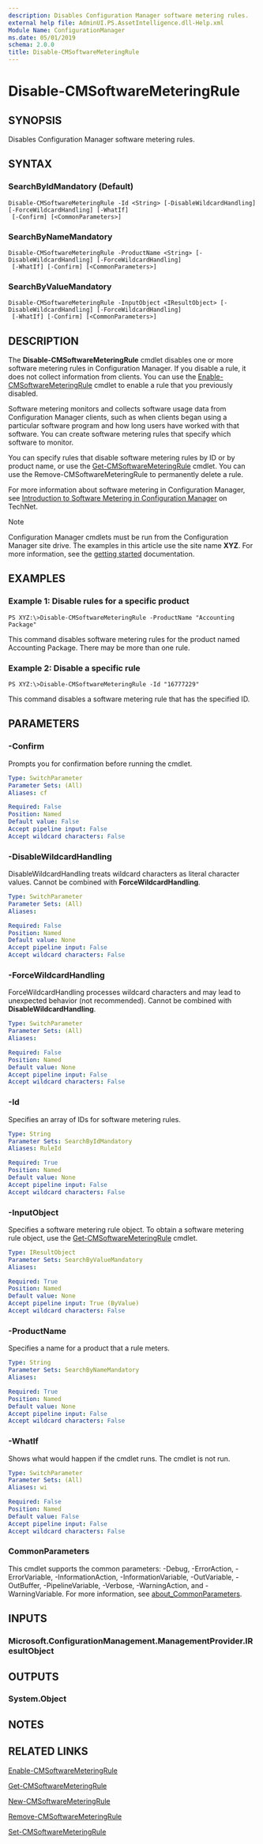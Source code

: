 ```yaml
---
description: Disables Configuration Manager software metering rules.
external help file: AdminUI.PS.AssetIntelligence.dll-Help.xml
Module Name: ConfigurationManager
ms.date: 05/01/2019
schema: 2.0.0
title: Disable-CMSoftwareMeteringRule
---
```


# Disable-CMSoftwareMeteringRule

## SYNOPSIS
Disables Configuration Manager software metering rules.

## SYNTAX

### SearchByIdMandatory (Default)
```
Disable-CMSoftwareMeteringRule -Id <String> [-DisableWildcardHandling] [-ForceWildcardHandling] [-WhatIf]
 [-Confirm] [<CommonParameters>]
```

### SearchByNameMandatory
```
Disable-CMSoftwareMeteringRule -ProductName <String> [-DisableWildcardHandling] [-ForceWildcardHandling]
 [-WhatIf] [-Confirm] [<CommonParameters>]
```

### SearchByValueMandatory
```
Disable-CMSoftwareMeteringRule -InputObject <IResultObject> [-DisableWildcardHandling] [-ForceWildcardHandling]
 [-WhatIf] [-Confirm] [<CommonParameters>]
```

## DESCRIPTION
The **Disable-CMSoftwareMeteringRule** cmdlet disables one or more software metering rules in Configuration Manager.
If you disable a rule, it does not collect information from clients.
You can use the [Enable-CMSoftwareMeteringRule](Enable-CMSoftwareMeteringRule.md) cmdlet to enable a rule that you previously disabled.

Software metering monitors and collects software usage data from Configuration Manager clients, such as when clients began using a particular software program and how long users have worked with that software.
You can create software metering rules that specify which software to monitor.

You can specify rules that disable software metering rules by ID or by product name, or use the [Get-CMSoftwareMeteringRule](Get-CMSoftwareMeteringRule.md) cmdlet.
You can use the Remove-CMSoftwareMeteringRule to permanently delete a rule.

For more information about software metering in Configuration Manager, see [Introduction to Software Metering in Configuration Manager](/previous-versions/system-center/system-center-2012-R2/gg682005(v=technet.10)) on TechNet.

> [!NOTE]
> Configuration Manager cmdlets must be run from the Configuration Manager site drive.
> The examples in this article use the site name **XYZ**. For more information, see the
> [getting started](/powershell/sccm/overview) documentation.

## EXAMPLES

### Example 1: Disable rules for a specific product
```
PS XYZ:\>Disable-CMSoftwareMeteringRule -ProductName "Accounting Package"
```

This command disables software metering rules for the product named Accounting Package.
There may be more than one rule.

### Example 2: Disable a specific rule
```
PS XYZ:\>Disable-CMSoftwareMeteringRule -Id "16777229"
```

This command disables a software metering rule that has the specified ID.

## PARAMETERS

### -Confirm
Prompts you for confirmation before running the cmdlet.

```yaml
Type: SwitchParameter
Parameter Sets: (All)
Aliases: cf

Required: False
Position: Named
Default value: False
Accept pipeline input: False
Accept wildcard characters: False
```

### -DisableWildcardHandling
DisableWildcardHandling treats wildcard characters as literal character values. Cannot be combined with **ForceWildcardHandling**.

```yaml
Type: SwitchParameter
Parameter Sets: (All)
Aliases:

Required: False
Position: Named
Default value: None
Accept pipeline input: False
Accept wildcard characters: False
```

### -ForceWildcardHandling
ForceWildcardHandling processes wildcard characters and may lead to unexpected behavior (not recommended). Cannot be combined with **DisableWildcardHandling**.

```yaml
Type: SwitchParameter
Parameter Sets: (All)
Aliases:

Required: False
Position: Named
Default value: None
Accept pipeline input: False
Accept wildcard characters: False
```

### -Id
Specifies an array of IDs for software metering rules.

```yaml
Type: String
Parameter Sets: SearchByIdMandatory
Aliases: RuleId

Required: True
Position: Named
Default value: None
Accept pipeline input: False
Accept wildcard characters: False
```

### -InputObject
Specifies a software metering rule object.
To obtain a software metering rule object, use the [Get-CMSoftwareMeteringRule](Get-CMSoftwareMeteringRule.md) cmdlet.

```yaml
Type: IResultObject
Parameter Sets: SearchByValueMandatory
Aliases:

Required: True
Position: Named
Default value: None
Accept pipeline input: True (ByValue)
Accept wildcard characters: False
```

### -ProductName
Specifies a name for a product that a rule meters.

```yaml
Type: String
Parameter Sets: SearchByNameMandatory
Aliases:

Required: True
Position: Named
Default value: None
Accept pipeline input: False
Accept wildcard characters: False
```

### -WhatIf
Shows what would happen if the cmdlet runs.
The cmdlet is not run.

```yaml
Type: SwitchParameter
Parameter Sets: (All)
Aliases: wi

Required: False
Position: Named
Default value: False
Accept pipeline input: False
Accept wildcard characters: False
```

### CommonParameters
This cmdlet supports the common parameters: -Debug, -ErrorAction, -ErrorVariable, -InformationAction, -InformationVariable, -OutVariable, -OutBuffer, -PipelineVariable, -Verbose, -WarningAction, and -WarningVariable. For more information, see [about_CommonParameters](http://go.microsoft.com/fwlink/?LinkID=113216).

## INPUTS

### Microsoft.ConfigurationManagement.ManagementProvider.IResultObject

## OUTPUTS

### System.Object
## NOTES

## RELATED LINKS

[Enable-CMSoftwareMeteringRule](Enable-CMSoftwareMeteringRule.md)

[Get-CMSoftwareMeteringRule](Get-CMSoftwareMeteringRule.md)

[New-CMSoftwareMeteringRule](New-CMSoftwareMeteringRule.md)

[Remove-CMSoftwareMeteringRule](Remove-CMSoftwareMeteringRule.md)

[Set-CMSoftwareMeteringRule](Set-CMSoftwareMeteringRule.md)


